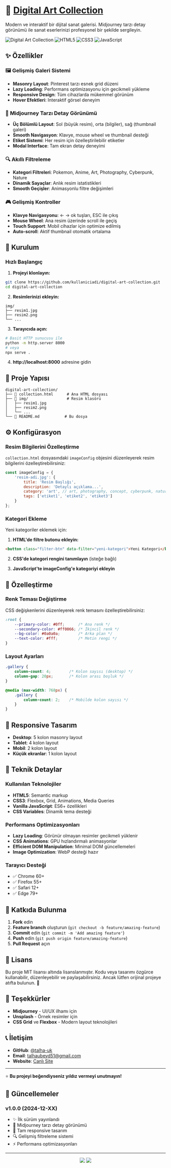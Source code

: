 # 🎨 [Digital Art Collection](https://talha-uk.github.io/digital-art-collection/collection.html)

Modern ve interaktif bir dijital sanat galerisi. Midjourney tarzı detay görünümü ile sanat eserlerinizi profesyonel bir şekilde sergileyin.

![Digital Art Collection](https://img.shields.io/badge/Version-1.0.0-blue.svg)
![HTML5](https://img.shields.io/badge/HTML5-E34F26?logo=html5&logoColor=white)
![CSS3](https://img.shields.io/badge/CSS3-1572B6?logo=css3&logoColor=white)
![JavaScript](https://img.shields.io/badge/JavaScript-F7DF1E?logo=javascript&logoColor=black)

## ✨ Özellikler

### 🖼️ **Gelişmiş Galeri Sistemi**
- **Masonry Layout**: Pinterest tarzı esnek grid düzeni
- **Lazy Loading**: Performans optimizasyonu için gecikmeli yükleme
- **Responsive Design**: Tüm cihazlarda mükemmel görünüm
- **Hover Efektleri**: Interaktif görsel deneyim

### 🎯 **Midjourney Tarzı Detay Görünümü**
- **Üç Bölümlü Layout**: Sol (büyük resim), orta (bilgiler), sağ (thumbnail galeri)
- **Smooth Navigasyon**: Klavye, mouse wheel ve thumbnail desteği
- **Etiket Sistemi**: Her resim için özelleştirilebilir etiketler
- **Modal Interface**: Tam ekran detay deneyimi

### 🔍 **Akıllı Filtreleme**
- **Kategori Filtreleri**: Pokemon, Anime, Art, Photography, Cyberpunk, Nature
- **Dinamik Sayaçlar**: Anlık resim istatistikleri
- **Smooth Geçişler**: Animasyonlu filtre değişimleri

### 🎮 **Gelişmiş Kontroller**
- **Klavye Navigasyonu**: ← → ok tuşları, ESC ile çıkış
- **Mouse Wheel**: Ana resim üzerinde scroll ile geçiş
- **Touch Support**: Mobil cihazlar için optimize edilmiş
- **Auto-scroll**: Aktif thumbnail otomatik ortalama

## 🚀 Kurulum

### Hızlı Başlangıç

1. **Projeyi klonlayın:**
```bash
git clone https://github.com/kullaniciadi/digital-art-collection.git
cd digital-art-collection
```

2. **Resimlerinizi ekleyin:**
```
img/
├── resim1.jpg
├── resim2.png
└── ...
```

3. **Tarayıcıda açın:**
```bash
# Basit HTTP sunucusu ile
python -m http.server 8000
# veya
npx serve .
```

4. **http://localhost:8000** adresine gidin

## 📁 Proje Yapısı

```
digital-art-collection/
├── 📄 collection.html      # Ana HTML dosyası
├── 📁 img/                 # Resim klasörü
│   ├── resim1.jpg
│   ├── resim2.png
│   └── ...
└── 📄 README.md           # Bu dosya

```

## ⚙️ Konfigürasyon

### Resim Bilgilerini Özelleştirme

`collection.html` dosyasındaki `imageConfig` objesini düzenleyerek resim bilgilerini özelleştirebilirsiniz:

```javascript
const imageConfig = {
    'resim-adi.jpg': {
        title: 'Resim Başlığı',
        description: 'Detaylı açıklama...',
        category: 'art', // art, photography, concept, cyberpunk, nature, pokemon, anime
        tags: ['etiket1', 'etiket2', 'etiket3']
    }
};
```

### Kategori Ekleme

Yeni kategoriler eklemek için:

1. **HTML'de filtre butonu ekleyin:**
```html
<button class="filter-btn" data-filter="yeni-kategori">Yeni Kategori</button>
```

2. **CSS'de kategori rengini tanımlayın** (isteğe bağlı)

3. **JavaScript'te imageConfig'e kategoriyi ekleyin**

## 🎨 Özelleştirme

### Renk Teması Değiştirme

CSS değişkenlerini düzenleyerek renk temasını özelleştirebilirsiniz:

```css
:root {
    --primary-color: #0ff;      /* Ana renk */
    --secondary-color: #ff0066; /* İkincil renk */
    --bg-color: #0a0a0a;        /* Arka plan */
    --text-color: #fff;         /* Metin rengi */
}
```

### Layout Ayarları

```css
.gallery {
    column-count: 4;        /* Kolon sayısı (desktop) */
    column-gap: 20px;       /* Kolon arası boşluk */
}

@media (max-width: 768px) {
    .gallery {
        column-count: 2;    /* Mobilde kolon sayısı */
    }
}
```

## 📱 Responsive Tasarım

- **Desktop**: 5 kolon masonry layout
- **Tablet**: 4 kolon layout
- **Mobil**: 2 kolon layout
- **Küçük ekranlar**: 1 kolon layout

## 🔧 Teknik Detaylar

### Kullanılan Teknolojiler
- **HTML5**: Semantic markup
- **CSS3**: Flexbox, Grid, Animations, Media Queries
- **Vanilla JavaScript**: ES6+ özellikleri
- **CSS Variables**: Dinamik tema desteği

### Performans Optimizasyonları
- **Lazy Loading**: Görünür olmayan resimler gecikmeli yüklenir
- **CSS Animations**: GPU hızlandırmalı animasyonlar
- **Efficient DOM Manipulation**: Minimal DOM güncellemeleri
- **Image Optimization**: WebP desteği hazır

### Tarayıcı Desteği
- ✅ Chrome 60+
- ✅ Firefox 55+
- ✅ Safari 12+
- ✅ Edge 79+

## 🤝 Katkıda Bulunma

1. **Fork** edin
2. **Feature branch** oluşturun (`git checkout -b feature/amazing-feature`)
3. **Commit** edin (`git commit -m 'Add amazing feature'`)
4. **Push** edin (`git push origin feature/amazing-feature`)
5. **Pull Request** açın

## 📝 Lisans

Bu proje MIT lisansı altında lisanslanmıştır. 
Kodu veya tasarımı özgürce kullanabilir, düzenleyebilir ve paylaşabilirsiniz.
Ancak lütfen orijinal projeye atıfta bulunun. 🙏

## 🙏 Teşekkürler

- **Midjourney** - UI/UX ilhamı için
- **Unsplash** - Örnek resimler için
- **CSS Grid** ve **Flexbox** - Modern layout teknolojileri

## 📞 İletişim

- **GitHub**: [@talha-uk](https://github.com/talha-uk)
- **Email**: talhaubeyd51@gmail.com
- **Website**: [Canlı Site](https://talha-uk.github.io/digital-art-collection/collection.html)

---

⭐ **Bu projeyi beğendiyseniz yıldız vermeyi unutmayın!**

## 🔄 Güncellemeler

### v1.0.0 (2024-12-XX)
- ✨ İlk sürüm yayınlandı
- 🎨 Midjourney tarzı detay görünümü
- 📱 Tam responsive tasarım
- 🔍 Gelişmiş filtreleme sistemi
- ⚡ Performans optimizasyonları

---

<div align="center">
  <img src="https://img.shields.io/badge/Made%20with-❤️-red.svg"/>
  <img src="https://img.shields.io/badge/Built%20with-HTML%20CSS%20JS-blue.svg"/>
</div>
